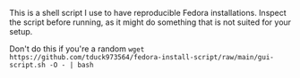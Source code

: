 This is a shell script I use to have reproducible Fedora installations. Inspect the script before running, as it might do something that is not suited for your setup.

Don't do this if you're a random
`wget https://github.com/tduck973564/fedora-install-script/raw/main/gui-script.sh -O - | bash`
